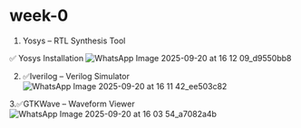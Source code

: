 # week-0
1. Yosys – RTL Synthesis Tool

 ✅ Yosys Installation 
![WhatsApp Image 2025-09-20 at 16 12 09_d9550bb8](https://github.com/user-attachments/assets/92142053-47ce-40dc-af21-226fb43ed5ce)

2. ✅Iverilog – Verilog Simulator
![WhatsApp Image 2025-09-20 at 16 11 42_ee503c82](https://github.com/user-attachments/assets/4951872e-bcdb-4333-9ec1-49b2a2f423f0)

3.✅GTKWave – Waveform Viewer
![WhatsApp Image 2025-09-20 at 16 03 54_a7082a4b](https://github.com/user-attachments/assets/0f320d9f-2ff8-4e9d-a32e-ca51f851a264)

